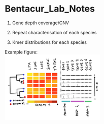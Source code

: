 # Bentacur_Lab_Notes

1. Gene depth coverage/CNV

2. Repeat characterisation of each species

3. Kmer distributions for each species

Example figure:  
<img
  src="/images/ExampleFig.pdf"
  style="display: inline-block; margin: 0 auto; max-width: 300px">


